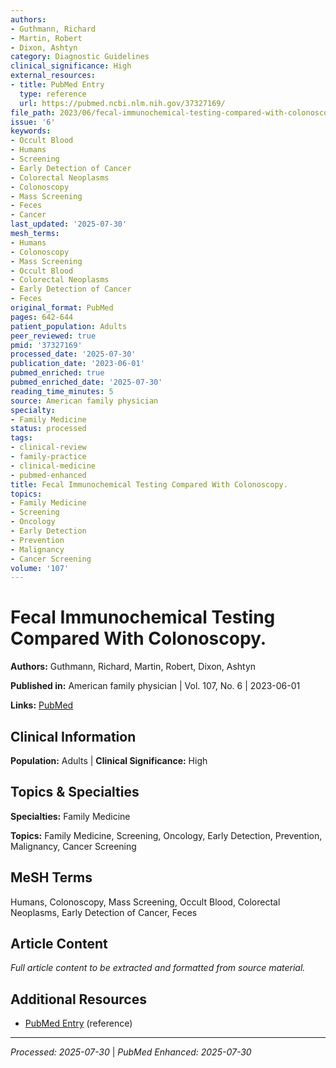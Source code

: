 ```yaml
---
authors:
- Guthmann, Richard
- Martin, Robert
- Dixon, Ashtyn
category: Diagnostic Guidelines
clinical_significance: High
external_resources:
- title: PubMed Entry
  type: reference
  url: https://pubmed.ncbi.nlm.nih.gov/37327169/
file_path: 2023/06/fecal-immunochemical-testing-compared-with-colonoscopy.md
issue: '6'
keywords:
- Occult Blood
- Humans
- Screening
- Early Detection of Cancer
- Colorectal Neoplasms
- Colonoscopy
- Mass Screening
- Feces
- Cancer
last_updated: '2025-07-30'
mesh_terms:
- Humans
- Colonoscopy
- Mass Screening
- Occult Blood
- Colorectal Neoplasms
- Early Detection of Cancer
- Feces
original_format: PubMed
pages: 642-644
patient_population: Adults
peer_reviewed: true
pmid: '37327169'
processed_date: '2025-07-30'
publication_date: '2023-06-01'
pubmed_enriched: true
pubmed_enriched_date: '2025-07-30'
reading_time_minutes: 5
source: American family physician
specialty:
- Family Medicine
status: processed
tags:
- clinical-review
- family-practice
- clinical-medicine
- pubmed-enhanced
title: Fecal Immunochemical Testing Compared With Colonoscopy.
topics:
- Family Medicine
- Screening
- Oncology
- Early Detection
- Prevention
- Malignancy
- Cancer Screening
volume: '107'
---
```


# Fecal Immunochemical Testing Compared With Colonoscopy.

**Authors:** Guthmann, Richard, Martin, Robert, Dixon, Ashtyn

**Published in:** American family physician | Vol. 107, No. 6 | 2023-06-01

**Links:** [PubMed](https://pubmed.ncbi.nlm.nih.gov/37327169/)

## Clinical Information

**Population:** Adults | **Clinical Significance:** High

## Topics & Specialties

**Specialties:** Family Medicine

**Topics:** Family Medicine, Screening, Oncology, Early Detection, Prevention, Malignancy, Cancer Screening

## MeSH Terms

Humans, Colonoscopy, Mass Screening, Occult Blood, Colorectal Neoplasms, Early Detection of Cancer, Feces

## Article Content

*Full article content to be extracted and formatted from source material.*

## Additional Resources

- [PubMed Entry](https://pubmed.ncbi.nlm.nih.gov/37327169/) (reference)

---

*Processed: 2025-07-30* | *PubMed Enhanced: 2025-07-30*
